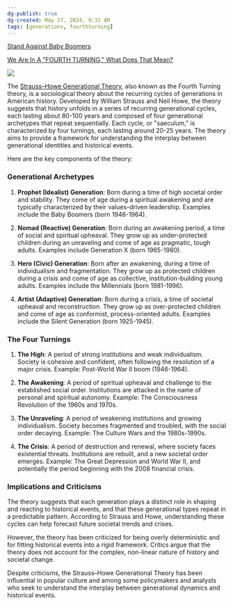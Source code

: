 ```yaml
---
dg-publish: true
dg-created: May 27, 2024, 9:32 AM
tags: [generations, fourthturning]
---
```


[Stand Against Baby Boomers](https://photos.app.goo.gl/KUfEAt2Ernw2Ehxg8)

[We Are In A "FOURTH TURNING," What Does That Mean?](https://www.youtube.com/watch?v=xeVyfiP0cLk)
<style> .container {font-family: sans-serif; text-align: center;} .button-wrapper button {z-index: 1;height: 40px; width: 100px; margin: 10px;padding: 5px;} .excalidraw .App-menu_top .buttonList { display: flex;} .excalidraw-wrapper { height: 800px; margin: 50px; position: relative;} :root[dir="ltr"] .excalidraw .layer-ui__wrapper .zen-mode-transition.App-menu_bottom--transition-left {transform: none;} </style><script src="https://cdn.jsdelivr.net/npm/react@17/umd/react.production.min.js"></script><script src="https://cdn.jsdelivr.net/npm/react-dom@17/umd/react-dom.production.min.js"></script><script type="text/javascript" src="https://cdn.jsdelivr.net/npm/@excalidraw/excalidraw@0/dist/excalidraw.production.min.js"></script><div id="The_Four_Turningsexcalidraw.md1"></div><script>(function(){const InitialData={"type":"excalidraw","version":2,"source":"https://github.com/zsviczian/obsidian-excalidraw-plugin/releases/tag/2.2.6","elements":[{"type":"rectangle","version":138,"versionNonce":713317129,"index":"a0","isDeleted":false,"id":"a35xo54FVHMITBeWrh5Xm","fillStyle":"solid","strokeWidth":2,"strokeStyle":"solid","roughness":1,"opacity":100,"angle":0,"x":-500,"y":-460,"strokeColor":"#1e1e1e","backgroundColor":"transparent","width":802,"height":156.99999999999997,"seed":1851165554,"groupIds":[],"frameId":null,"roundness":{"type":3},"boundElements":[],"updated":1720214648781,"link":null,"locked":false},{"type":"rectangle","version":190,"versionNonce":1925805575,"index":"a1","isDeleted":false,"id":"rt59FM1HaDspmC20g05-c","fillStyle":"solid","strokeWidth":2,"strokeStyle":"solid","roughness":1,"opacity":100,"angle":0,"x":-500,"y":-198.16191392403513,"strokeColor":"#1e1e1e","backgroundColor":"transparent","width":800,"height":160,"seed":2071516722,"groupIds":["sMyzJ3jxpznrZe3LIycAW"],"frameId":null,"roundness":{"type":3},"boundElements":[],"updated":1720214648781,"link":null,"locked":false},{"type":"line","version":45,"versionNonce":288756201,"index":"a2","isDeleted":false,"id":"sKGAGB2Crsm06u2cbzHWX","fillStyle":"solid","strokeWidth":2,"strokeStyle":"solid","roughness":1,"opacity":100,"angle":0,"x":109,"y":-38.16191392403513,"strokeColor":"#1e1e1e","backgroundColor":"transparent","width":0,"height":160,"seed":562133294,"groupIds":["sMyzJ3jxpznrZe3LIycAW"],"frameId":null,"roundness":{"type":2},"boundElements":[],"updated":1720214648781,"link":null,"locked":false,"startBinding":null,"endBinding":null,"lastCommittedPoint":null,"startArrowhead":null,"endArrowhead":null,"points":[[0,0],[0,-160]]},{"type":"line","version":39,"versionNonce":1381702951,"index":"a3","isDeleted":false,"id":"LUacfPA7EHu1s_4UP36v3","fillStyle":"solid","strokeWidth":2,"strokeStyle":"solid","roughness":1,"opacity":100,"angle":0,"x":-100,"y":-38.16191392403513,"strokeColor":"#1e1e1e","backgroundColor":"transparent","width":0,"height":160,"seed":1580433522,"groupIds":["sMyzJ3jxpznrZe3LIycAW"],"frameId":null,"roundness":{"type":2},"boundElements":[],"updated":1720214648781,"link":null,"locked":false,"startBinding":null,"endBinding":null,"lastCommittedPoint":null,"startArrowhead":null,"endArrowhead":null,"points":[[0,0],[0,-160]]},{"type":"line","version":64,"versionNonce":1783491785,"index":"a4","isDeleted":false,"id":"7ZeaJY_soxiH0ZcvxjYG7","fillStyle":"solid","strokeWidth":2,"strokeStyle":"solid","roughness":1,"opacity":100,"angle":0,"x":-300,"y":-38.16191392403513,"strokeColor":"#1e1e1e","backgroundColor":"transparent","width":0,"height":161.49571078431376,"seed":2114323438,"groupIds":["sMyzJ3jxpznrZe3LIycAW"],"frameId":null,"roundness":{"type":2},"boundElements":[],"updated":1720214648781,"link":null,"locked":false,"startBinding":null,"endBinding":null,"lastCommittedPoint":null,"startArrowhead":null,"endArrowhead":null,"points":[[0,0],[0,-161.49571078431376]]},{"type":"text","version":111,"versionNonce":1544195527,"index":"a5","isDeleted":false,"id":"vmCEktEe","fillStyle":"solid","strokeWidth":2,"strokeStyle":"solid","roughness":1,"opacity":100,"angle":0,"x":-216,"y":-399.40625,"strokeColor":"#1e1e1e","backgroundColor":"transparent","width":229.43515014648438,"height":56.40624999999997,"seed":809889070,"groupIds":[],"frameId":null,"roundness":null,"boundElements":[{"id":"pVr0_Y9USKTt_Hc3wwkFv","type":"arrow"},{"id":"VgxDNB4s5UDsF2Js6bu1l","type":"arrow"}],"updated":1720214648912,"link":null,"locked":false,"fontSize":45.12499999999998,"fontFamily":1,"text":"80 YEARS","rawText":"80 YEARS","textAlign":"center","verticalAlign":"top","containerId":null,"originalText":"80 YEARS","autoResize":true,"lineHeight":1.25},{"type":"arrow","version":90,"versionNonce":1298623401,"index":"a6","isDeleted":false,"id":"pVr0_Y9USKTt_Hc3wwkFv","fillStyle":"solid","strokeWidth":2,"strokeStyle":"solid","roughness":1,"opacity":100,"angle":0,"x":23.400612778133734,"y":-379.2790514225564,"strokeColor":"#1e1e1e","backgroundColor":"transparent","width":256.59938722186627,"height":0.7209485774436075,"seed":1335858,"groupIds":[],"frameId":null,"roundness":{"type":2},"boundElements":[],"updated":1720214648781,"link":null,"locked":false,"startBinding":{"elementId":"vmCEktEe","focus":-0.2708333333333333,"gap":9.940048217773438},"endBinding":null,"lastCommittedPoint":null,"startArrowhead":null,"endArrowhead":"arrow","points":[[0,0],[256.59938722186627,-0.7209485774436075]]},{"type":"arrow","version":90,"versionNonce":802504551,"index":"a7","isDeleted":false,"id":"VgxDNB4s5UDsF2Js6bu1l","fillStyle":"solid","strokeWidth":2,"strokeStyle":"solid","roughness":1,"opacity":100,"angle":0,"x":-223,"y":-379.2734513577167,"strokeColor":"#1e1e1e","backgroundColor":"transparent","width":257,"height":0.7265486422833192,"seed":1877870638,"groupIds":[],"frameId":null,"roundness":{"type":2},"boundElements":[],"updated":1720214648781,"link":null,"locked":false,"startBinding":{"elementId":"vmCEktEe","focus":0.2708333333333333,"gap":7},"endBinding":null,"lastCommittedPoint":null,"startArrowhead":null,"endArrowhead":"arrow","points":[[0,0],[-257,-0.7265486422833192]]},{"type":"text","version":124,"versionNonce":704861737,"index":"a8","isDeleted":false,"id":"BnUNkwsW","fillStyle":"solid","strokeWidth":2,"strokeStyle":"solid","roughness":1,"opacity":100,"angle":0,"x":-324,"y":-531,"strokeColor":"#1e1e1e","backgroundColor":"transparent","width":449.3259582519531,"height":63.50428921568625,"seed":1729638258,"groupIds":[],"frameId":null,"roundness":null,"boundElements":[],"updated":1720214648912,"link":null,"locked":false,"fontSize":50.803431372549,"fontFamily":1,"text":"HISTORY BLOCKS","rawText":"HISTORY BLOCKS","textAlign":"center","verticalAlign":"top","containerId":null,"originalText":"HISTORY BLOCKS","autoResize":true,"lineHeight":1.25},{"type":"text","version":48,"versionNonce":1797471463,"index":"a9","isDeleted":false,"id":"HJ9g9dal","fillStyle":"solid","strokeWidth":2,"strokeStyle":"solid","roughness":1,"opacity":100,"angle":0,"x":-225,"y":-280,"strokeColor":"#1e1e1e","backgroundColor":"transparent","width":250.5359649658203,"height":65,"seed":1404801586,"groupIds":[],"frameId":null,"roundness":null,"boundElements":[],"updated":1720214648912,"link":null,"locked":false,"fontSize":52,"fontFamily":1,"text":"TURNING","rawText":"TURNING","textAlign":"center","verticalAlign":"top","containerId":null,"originalText":"TURNING","autoResize":true,"lineHeight":1.25},{"type":"text","version":48,"versionNonce":963160329,"index":"aA","isDeleted":false,"id":"u5ghpC2n","fillStyle":"solid","strokeWidth":2,"strokeStyle":"solid","roughness":1,"opacity":100,"angle":0,"x":-480,"y":-80,"strokeColor":"#1e1e1e","backgroundColor":"transparent","width":140.8959503173828,"height":35,"seed":1185492526,"groupIds":["sMyzJ3jxpznrZe3LIycAW"],"frameId":null,"roundness":null,"boundElements":[],"updated":1720214648912,"link":null,"locked":false,"fontSize":28,"fontFamily":1,"text":"20 YEARS","rawText":"20 YEARS","textAlign":"left","verticalAlign":"top","containerId":null,"originalText":"20 YEARS","autoResize":true,"lineHeight":1.25},{"type":"text","version":52,"versionNonce":1838745607,"index":"aB","isDeleted":false,"id":"mzTpMprU","fillStyle":"solid","strokeWidth":2,"strokeStyle":"solid","roughness":1,"opacity":100,"angle":0,"x":-280,"y":-80,"strokeColor":"#1e1e1e","backgroundColor":"transparent","width":140.8959503173828,"height":35,"seed":1349282798,"groupIds":["hrdZ8lHpG8yEoxy1on8Rl"],"frameId":null,"roundness":null,"boundElements":[],"updated":1720214648912,"link":null,"locked":false,"fontSize":28,"fontFamily":1,"text":"20 YEARS","rawText":"20 YEARS","textAlign":"left","verticalAlign":"top","containerId":null,"originalText":"20 YEARS","autoResize":true,"lineHeight":1.25},{"type":"text","version":60,"versionNonce":442540009,"index":"aC","isDeleted":false,"id":"4aH9jz2g","fillStyle":"solid","strokeWidth":2,"strokeStyle":"solid","roughness":1,"opacity":100,"angle":0,"x":-80,"y":-80,"strokeColor":"#1e1e1e","backgroundColor":"transparent","width":140.8959503173828,"height":35,"seed":1434960814,"groupIds":["37vytlXXrK0ILaI_Pi50W"],"frameId":null,"roundness":null,"boundElements":[],"updated":1720214648912,"link":null,"locked":false,"fontSize":28,"fontFamily":1,"text":"20 YEARS","rawText":"20 YEARS","textAlign":"left","verticalAlign":"top","containerId":null,"originalText":"20 YEARS","autoResize":true,"lineHeight":1.25},{"type":"text","version":79,"versionNonce":828927783,"index":"aD","isDeleted":false,"id":"HXnVC3yz","fillStyle":"solid","strokeWidth":2,"strokeStyle":"solid","roughness":1,"opacity":100,"angle":0,"x":124,"y":-80,"strokeColor":"#1e1e1e","backgroundColor":"transparent","width":140.8959503173828,"height":35,"seed":2059117102,"groupIds":["8KL3Ze0FVjuImgNCg0uOR"],"frameId":null,"roundness":null,"boundElements":[],"updated":1720214648912,"link":null,"locked":false,"fontSize":28,"fontFamily":1,"text":"20 YEARS","rawText":"20 YEARS","textAlign":"left","verticalAlign":"top","containerId":null,"originalText":"20 YEARS","autoResize":true,"lineHeight":1.25},{"type":"text","version":21,"versionNonce":1257683657,"index":"aE","isDeleted":false,"id":"J5L2htKy","fillStyle":"solid","strokeWidth":2,"strokeStyle":"solid","roughness":1,"opacity":100,"angle":0,"x":-480,"y":-160,"strokeColor":"#1e1e1e","backgroundColor":"transparent","width":68.20797729492188,"height":35,"seed":475708338,"groupIds":["sMyzJ3jxpznrZe3LIycAW"],"frameId":null,"roundness":null,"boundElements":[],"updated":1720214648912,"link":null,"locked":false,"fontSize":28,"fontFamily":1,"text":"HIGH","rawText":"HIGH","textAlign":"left","verticalAlign":"top","containerId":null,"originalText":"HIGH","autoResize":true,"lineHeight":1.25},{"type":"text","version":39,"versionNonce":285078087,"index":"aF","isDeleted":false,"id":"3HOEBg8x","fillStyle":"solid","strokeWidth":2,"strokeStyle":"solid","roughness":1,"opacity":100,"angle":0,"x":-287,"y":-160,"strokeColor":"#1e1e1e","backgroundColor":"transparent","width":167.07595825195312,"height":35,"seed":823811250,"groupIds":["g2DFFt7h4qjcJ6mU9d2io"],"frameId":null,"roundness":null,"boundElements":[],"updated":1720214648912,"link":null,"locked":false,"fontSize":28,"fontFamily":1,"text":"AWAKENING","rawText":"AWAKENING","textAlign":"left","verticalAlign":"top","containerId":null,"originalText":"AWAKENING","autoResize":true,"lineHeight":1.25},{"type":"text","version":93,"versionNonce":2076604841,"index":"aG","isDeleted":false,"id":"3njGYd6W","fillStyle":"solid","strokeWidth":2,"strokeStyle":"solid","roughness":1,"opacity":100,"angle":0,"x":-100,"y":-160,"strokeColor":"#1e1e1e","backgroundColor":"transparent","width":197.6519317626953,"height":35,"seed":1029138162,"groupIds":["ZQiVRzcKq_m75W1YqlfGy"],"frameId":null,"roundness":null,"boundElements":[],"updated":1720214648912,"link":null,"locked":false,"fontSize":28,"fontFamily":1,"text":"UNRAVELLING","rawText":"UNRAVELLING","textAlign":"left","verticalAlign":"top","containerId":null,"originalText":"UNRAVELLING","autoResize":true,"lineHeight":1.25},{"type":"text","version":75,"versionNonce":1698042215,"index":"aH","isDeleted":false,"id":"YL38yUcd","fillStyle":"solid","strokeWidth":2,"strokeStyle":"solid","roughness":1,"opacity":100,"angle":0,"x":125,"y":-160,"strokeColor":"#1e1e1e","backgroundColor":"transparent","width":101.58395385742188,"height":35,"seed":38131118,"groupIds":["lp-FDQJcOFf7-uakhbbxu"],"frameId":null,"roundness":null,"boundElements":[],"updated":1720214648912,"link":null,"locked":false,"fontSize":28,"fontFamily":1,"text":"CRISIS","rawText":"CRISIS","textAlign":"left","verticalAlign":"top","containerId":null,"originalText":"CRISIS","autoResize":true,"lineHeight":1.25},{"type":"rectangle","version":246,"versionNonce":117889257,"index":"aI","isDeleted":false,"id":"tfWkdNtOOi2qpl90415Em","fillStyle":"solid","strokeWidth":2,"strokeStyle":"solid","roughness":1,"opacity":100,"angle":0,"x":-540,"y":82.37867389313456,"strokeColor":"#1e1e1e","backgroundColor":"transparent","width":960,"height":160,"seed":1531346290,"groupIds":["3PRSyMnW6I-lFoege9f9g"],"frameId":null,"roundness":{"type":3},"boundElements":[],"updated":1720214648781,"link":null,"locked":false},{"type":"line","version":80,"versionNonce":1948141095,"index":"aJ","isDeleted":false,"id":"nttUF93DYbJ-TlLJQL6oH","fillStyle":"solid","strokeWidth":2,"strokeStyle":"solid","roughness":1,"opacity":100,"angle":0,"x":169,"y":242.3786738931346,"strokeColor":"#1e1e1e","backgroundColor":"transparent","width":0,"height":160,"seed":1614413618,"groupIds":["3PRSyMnW6I-lFoege9f9g"],"frameId":null,"roundness":{"type":2},"boundElements":[],"updated":1720214648781,"link":null,"locked":false,"startBinding":null,"endBinding":null,"lastCommittedPoint":null,"startArrowhead":null,"endArrowhead":null,"points":[[0,0],[0,-160]]},{"type":"line","version":92,"versionNonce":409850825,"index":"aK","isDeleted":false,"id":"v06z4eZVjZhfstvBrZr34","fillStyle":"solid","strokeWidth":2,"strokeStyle":"solid","roughness":1,"opacity":100,"angle":0,"x":-79,"y":242.3786738931346,"strokeColor":"#1e1e1e","backgroundColor":"transparent","width":0,"height":160,"seed":114772210,"groupIds":["3PRSyMnW6I-lFoege9f9g"],"frameId":null,"roundness":{"type":2},"boundElements":[],"updated":1720214648781,"link":null,"locked":false,"startBinding":null,"endBinding":null,"lastCommittedPoint":null,"startArrowhead":null,"endArrowhead":null,"points":[[0,0],[0,-160]]},{"type":"line","version":99,"versionNonce":1289808199,"index":"aL","isDeleted":false,"id":"YxGUcEQAkbWod5QpWPIiG","fillStyle":"solid","strokeWidth":2,"strokeStyle":"solid","roughness":1,"opacity":100,"angle":0,"x":-320,"y":242.3786738931346,"strokeColor":"#1e1e1e","backgroundColor":"transparent","width":0,"height":161.49571078431376,"seed":111499954,"groupIds":["3PRSyMnW6I-lFoege9f9g"],"frameId":null,"roundness":{"type":2},"boundElements":[],"updated":1720214648781,"link":null,"locked":false,"startBinding":null,"endBinding":null,"lastCommittedPoint":null,"startArrowhead":null,"endArrowhead":null,"points":[[0,0],[0,-161.49571078431376]]},{"type":"text","version":156,"versionNonce":1039883401,"index":"aM","isDeleted":false,"id":"EjLeFdoz","fillStyle":"solid","strokeWidth":2,"strokeStyle":"solid","roughness":1,"opacity":100,"angle":0,"x":-381.96199798583984,"y":0,"strokeColor":"#1e1e1e","backgroundColor":"transparent","width":564.4599609375,"height":65,"seed":239809650,"groupIds":[],"frameId":null,"roundness":null,"boundElements":[],"updated":1720214648912,"link":"[[History/Generations/Generations\|Generations]]","locked":false,"fontSize":52,"fontFamily":1,"text":"OUR HISTORY BLOCK","rawText":"OUR HISTORY BLOCK","textAlign":"center","verticalAlign":"top","containerId":null,"originalText":"OUR HISTORY BLOCK","autoResize":true,"lineHeight":1.25},{"type":"text","version":236,"versionNonce":928861319,"index":"aN","isDeleted":false,"id":"yiH4uOFD","fillStyle":"solid","strokeWidth":2,"strokeStyle":"solid","roughness":1,"opacity":100,"angle":0,"x":-520,"y":100,"strokeColor":"#1e1e1e","backgroundColor":"transparent","width":187.13990783691406,"height":125,"seed":1707224370,"groupIds":["3PRSyMnW6I-lFoege9f9g"],"frameId":null,"roundness":null,"boundElements":[],"updated":1720214648912,"link":null,"locked":false,"fontSize":20,"fontFamily":1,"text":"HIGH: 1946-1964\nROCK & ROLL, TV\nSPACE PROGRAM,\nJETS, CORVETTE,\nMUSTANG, BIKINI","rawText":"HIGH: 1946-1964\nROCK & ROLL, TV\nSPACE PROGRAM,\nJETS, CORVETTE,\nMUSTANG, BIKINI","textAlign":"left","verticalAlign":"top","containerId":null,"originalText":"HIGH: 1946-1964\nROCK & ROLL, TV\nSPACE PROGRAM,\nJETS, CORVETTE,\nMUSTANG, BIKINI","autoResize":true,"lineHeight":1.25},{"type":"text","version":34,"versionNonce":1901126505,"index":"aO","isDeleted":false,"id":"nyDA6Ihy","fillStyle":"solid","strokeWidth":2,"strokeStyle":"solid","roughness":1,"opacity":100,"angle":0,"x":-540,"y":20,"strokeColor":"#1e1e1e","backgroundColor":"transparent","width":88.59994506835938,"height":50,"seed":542115694,"groupIds":[],"frameId":null,"roundness":null,"boundElements":[],"updated":1720214648912,"link":null,"locked":false,"fontSize":20,"fontFamily":1,"text":"WWII\nVICTORY","rawText":"WWII\nVICTORY","textAlign":"center","verticalAlign":"top","containerId":null,"originalText":"WWII\nVICTORY","autoResize":true,"lineHeight":1.25},{"type":"text","version":338,"versionNonce":858792871,"index":"aP","isDeleted":false,"id":"TdeXGfSR","fillStyle":"solid","strokeWidth":2,"strokeStyle":"solid","roughness":1,"opacity":100,"angle":0,"x":-314,"y":100,"strokeColor":"#1e1e1e","backgroundColor":"transparent","width":227.47988891601562,"height":125,"seed":241480446,"groupIds":["wNs_f3f6DjJAaDbvJf54U"],"frameId":null,"roundness":null,"boundElements":[],"updated":1720214648912,"link":null,"locked":false,"fontSize":20,"fontFamily":1,"text":"AWAKENING: '64-'84\nBOB DYLAN, BEATLES\nLSD, WOODSTOCK\nKUBRICK, STAR WARS\nCOMPUTERS","rawText":"AWAKENING: '64-'84\nBOB DYLAN, BEATLES\nLSD, WOODSTOCK\nKUBRICK, STAR WARS\nCOMPUTERS","textAlign":"left","verticalAlign":"top","containerId":null,"originalText":"AWAKENING: '64-'84\nBOB DYLAN, BEATLES\nLSD, WOODSTOCK\nKUBRICK, STAR WARS\nCOMPUTERS","autoResize":true,"lineHeight":1.25},{"type":"text","version":474,"versionNonce":1913818697,"index":"aQ","isDeleted":false,"id":"6g22Zh1E","fillStyle":"solid","strokeWidth":2,"strokeStyle":"solid","roughness":1,"opacity":100,"angle":0,"x":-76,"y":100,"strokeColor":"#1e1e1e","backgroundColor":"transparent","width":236.53988647460938,"height":125,"seed":463008574,"groupIds":["6PZbaxJq2LVw_SKSIT-Ns"],"frameId":null,"roundness":null,"boundElements":[],"updated":1720214648912,"link":null,"locked":false,"fontSize":20,"fontFamily":1,"text":"UNRAVELING: '84-'08\nBERLIN WALL\nCOBAIN, ODB, NWA, PE\nLA RIOTS, OJ, 911\nGULF/AFGHAN WARS","rawText":"UNRAVELING: '84-'08\nBERLIN WALL\nCOBAIN, ODB, NWA, PE\nLA RIOTS, OJ, 911\nGULF/AFGHAN WARS","textAlign":"left","verticalAlign":"top","containerId":null,"originalText":"UNRAVELING: '84-'08\nBERLIN WALL\nCOBAIN, ODB, NWA, PE\nLA RIOTS, OJ, 911\nGULF/AFGHAN WARS","autoResize":true,"lineHeight":1.25},{"type":"text","version":571,"versionNonce":1490753223,"index":"aR","isDeleted":false,"id":"TZUhk7Sw","fillStyle":"solid","strokeWidth":2,"strokeStyle":"solid","roughness":1,"opacity":100,"angle":0,"x":180,"y":100,"strokeColor":"#1e1e1e","backgroundColor":"transparent","width":237.07986450195312,"height":125,"seed":2106680254,"groupIds":["NGHuqSFFIOkgcgbunYaha"],"frameId":null,"roundness":null,"boundElements":[],"updated":1720214648912,"link":null,"locked":false,"fontSize":20,"fontFamily":1,"text":"CRISIS: 2008-2028\n'08 FINANCIAL CRISIS\nPOLITICAL DIVIDE\nCOVID 19\n40 MILLION JOBLESS","rawText":"CRISIS: 2008-2028\n'08 FINANCIAL CRISIS\nPOLITICAL DIVIDE\nCOVID 19\n40 MILLION JOBLESS","textAlign":"left","verticalAlign":"top","containerId":null,"originalText":"CRISIS: 2008-2028\n'08 FINANCIAL CRISIS\nPOLITICAL DIVIDE\nCOVID 19\n40 MILLION JOBLESS","autoResize":true,"lineHeight":1.25}],"appState":{"theme":"dark","viewBackgroundColor":"#fdf8f6","currentItemStrokeColor":"#1e1e1e","currentItemBackgroundColor":"transparent","currentItemFillStyle":"solid","currentItemStrokeWidth":2,"currentItemStrokeStyle":"solid","currentItemRoughness":1,"currentItemOpacity":100,"currentItemFontFamily":1,"currentItemFontSize":20,"currentItemTextAlign":"center","currentItemStartArrowhead":null,"currentItemEndArrowhead":"arrow","scrollX":566.3492257254463,"scrollY":576.1595549934589,"zoom":{"value":1.05},"currentItemRoundness":"round","gridSize":20,"gridColor":{"Bold":"#EAB49EFF","Regular":"#F7E1D9FF"},"currentStrokeOptions":null,"previousGridSize":null,"frameRendering":{"enabled":true,"clip":true,"name":true,"outline":true},"objectsSnapModeEnabled":false},"files":{}};InitialData.scrollToContent=true;App=()=>{const e=React.useRef(null),t=React.useRef(null),[n,i]=React.useState({width:void 0,height:void 0});return React.useEffect(()=>{i({width:t.current.getBoundingClientRect().width,height:t.current.getBoundingClientRect().height});const e=()=>{i({width:t.current.getBoundingClientRect().width,height:t.current.getBoundingClientRect().height})};return window.addEventListener("resize",e),()=>window.removeEventListener("resize",e)},[t]),React.createElement(React.Fragment,null,React.createElement("div",{className:"excalidraw-wrapper",ref:t},React.createElement(ExcalidrawLib.Excalidraw,{ref:e,width:n.width,height:n.height,initialData:InitialData,viewModeEnabled:!0,zenModeEnabled:!0,gridModeEnabled:!1})))},excalidrawWrapper=document.getElementById("The_Four_Turningsexcalidraw.md1");ReactDOM.render(React.createElement(App),excalidrawWrapper);})();</script>

![](https://i.pinimg.com/736x/49/30/88/493088a56d535d155ef66f48ad8e737d.jpg)

The [Strauss–Howe Generational Theory](https://en.wikipedia.org/wiki/Strauss%E2%80%93Howe_generational_theory), also known as the Fourth Turning theory, is a sociological theory about the recurring cycles of generations in American history. Developed by William Strauss and Neil Howe, the theory suggests that history unfolds in a series of recurring generational cycles, each lasting about 80-100 years and composed of four generational archetypes that repeat sequentially. Each cycle, or "saeculum," is characterized by four turnings, each lasting around 20-25 years. The theory aims to provide a framework for understanding the interplay between generational identities and historical events.

Here are the key components of the theory:

### Generational Archetypes

1. **Prophet (Idealist) Generation**: Born during a time of high societal order and stability. They come of age during a spiritual awakening and are typically characterized by their values-driven leadership. Examples include the Baby Boomers (born 1946-1964).
    
2. **Nomad (Reactive) Generation**: Born during an awakening period, a time of social and spiritual upheaval. They grow up as under-protected children during an unraveling and come of age as pragmatic, tough adults. Examples include Generation X (born 1965-1980).
    
3. **Hero (Civic) Generation**: Born after an awakening, during a time of individualism and fragmentation. They grow up as protected children during a crisis and come of age as collective, institution-building young adults. Examples include the Millennials (born 1981-1996).
    
4. **Artist (Adaptive) Generation**: Born during a crisis, a time of societal upheaval and reconstruction. They grow up as over-protected children and come of age as conformist, process-oriented adults. Examples include the Silent Generation (born 1925-1945).
    

### The Four Turnings

1. **The High**: A period of strong institutions and weak individualism. Society is cohesive and confident, often following the resolution of a major crisis. Example: Post-World War II boom (1946-1964).
    
2. **The Awakening**: A period of spiritual upheaval and challenge to the established social order. Institutions are attacked in the name of personal and spiritual autonomy. Example: The Consciousness Revolution of the 1960s and 1970s.
    
3. **The Unraveling**: A period of weakening institutions and growing individualism. Society becomes fragmented and troubled, with the social order decaying. Example: The Culture Wars and the 1980s-1990s.
    
4. **The Crisis**: A period of destruction and renewal, where society faces existential threats. Institutions are rebuilt, and a new societal order emerges. Example: The Great Depression and World War II, and potentially the period beginning with the 2008 financial crisis.
    

### Implications and Criticisms

The theory suggests that each generation plays a distinct role in shaping and reacting to historical events, and that these generational types repeat in a predictable pattern. According to Strauss and Howe, understanding these cycles can help forecast future societal trends and crises.

However, the theory has been criticized for being overly deterministic and for fitting historical events into a rigid framework. Critics argue that the theory does not account for the complex, non-linear nature of history and societal change.

Despite criticisms, the Strauss–Howe Generational Theory has been influential in popular culture and among some policymakers and analysts who seek to understand the interplay between generational dynamics and historical events.